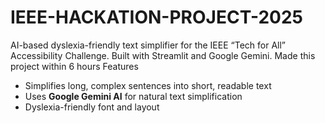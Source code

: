 # IEEE-HACKATION-PROJECT-2025
AI-based dyslexia-friendly text simplifier for the IEEE “Tech for All” Accessibility Challenge. Built with Streamlit and Google Gemini. 
Made this project within 6 hours
Features
- Simplifies long, complex sentences into short, readable text  
- Uses **Google Gemini AI** for natural text simplification  
- Dyslexia-friendly font and layout 
